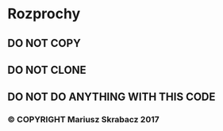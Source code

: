 # Rozprochy

## DO NOT COPY
## DO NOT CLONE
## DO NOT DO ANYTHING WITH THIS CODE

### © COPYRIGHT Mariusz Skrabacz 2017
